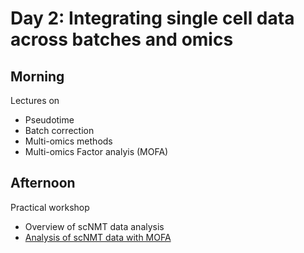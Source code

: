 # Day 2: Integrating single cell data across batches and omics

## Morning

Lectures on

- Pseudotime
- Batch correction
- Multi-omics methods
- Multi-omics Factor analyis (MOFA)

## Afternoon

Practical workshop

- Overview of scNMT data analysis
- [Analysis of scNMT data with MOFA](https://raw.githack.com/PMBio/SingleCellCourse/master/day2/MOFA_scNMT_tutorial.html)

